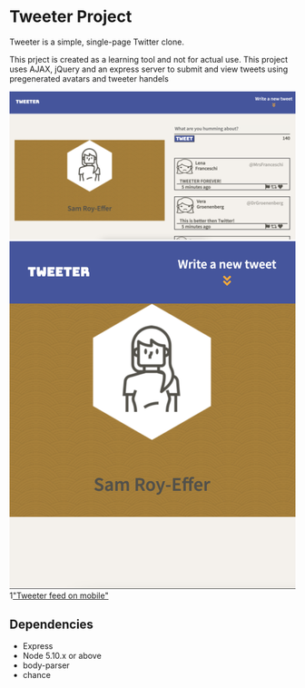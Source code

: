 # Tweeter Project

Tweeter is a simple, single-page Twitter clone.

This prject is created as a learning tool and not for actual use. This project uses AJAX, jQuery and an express server to submit and
view tweets using pregenerated avatars and tweeter handels

!["Tweeter in desktop form"](https://github.com/SamRoyEffer/tweeter/blob/main/docs/Screen%20Shot%202021-06-17%20at%208.17.05%20PM.png?raw=true)
!["Tweeter in mobile form"](https://github.com/SamRoyEffer/tweeter/blob/main/docs/Screen%20Shot%202021-06-17%20at%208.17.35%20PM.png?raw=true)
1["Tweeter feed on mobile"](https://github.com/SamRoyEffer/tweeter/blob/main/docs/Screen%20Shot%202021-06-17%20at%208.17.47%20PM.png?raw=true)

## Dependencies

- Express
- Node 5.10.x or above
- body-parser
- chance
